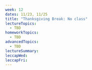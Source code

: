 ```yaml
---
week: 12
dates: 11/23, 11/25
title: "Thanksgiving Break: No class"
lectureTopics:
  - TBD
homeworkTopics:
  - TBD
advancedTopics:
  - TBD
lectureSummary:
leccapWed:
leccapFri:
---
```


